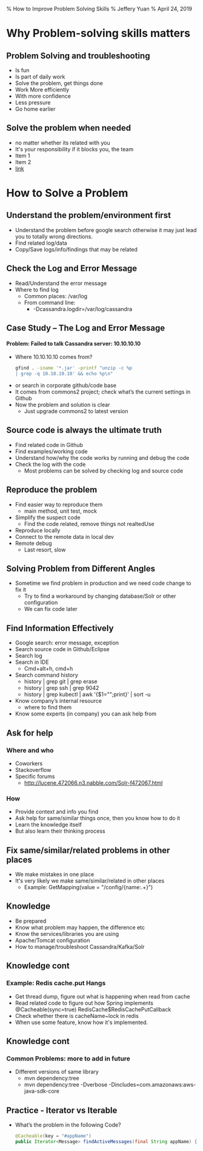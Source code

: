 % How to Improve Problem Solving Skills
% Jeffery Yuan
% April 24, 2019

# Why Problem-solving skills matters

<!-- data-transition="zoom" data-background="#A0C66B" -->

## Problem Solving and troubleshooting
- Is fun
- Is part of daily work
- Solve the problem, get things done
- Work More efficiently
- With more confidence
- Less pressure
- Go home earlier

<!-- data-transition="fade" data-background="#A0C66B" -->

## Solve the problem when needed
- no matter whether its related with you
- It's your responsibility if it blocks you, the team
- Item 1 <!-- .element: class="fragment" data-fragment-index="2" -->
- Item 2 <!-- .element: class="fragment" data-fragment-index="1" -->
- [link](#/slide2)

# How to Solve a Problem
## Understand the problem/environment first
- Understand the problem before google search otherwise it may just lead you to totally wrong directions.
- Find related log/data
- Copy/Save logs/info/findings that may be related

## Check the Log and Error Message
- Read/Understand the error message
- Where to find log
  - Common places: /var/log
  - From command line:
    - -Dcassandra.logdir=/var/log/cassandra

## Case Study – The Log and Error Message
#### Problem: Failed to talk Cassandra server: 10.10.10.10

- Where 10.10.10.10 comes from?
  ```bash
  gfind . -iname '*.jar' -printf "unzip -c %p 
  | grep -q 10.10.10.10' && echo %p\n"
  ```
- or search in corporate github/code base
- It comes from commons2 project; check what’s the current settings in Github
- Now the problem and solution is clear
  - Just upgrade commons2 to latest version

<!-- Note: This will only appear in the speaker notes window. -->

## Source code is always the ultimate truth
- Find related code in Github
- Find examples/working code
- Understand how/why the code works by running and debug the code
- Check the log with the code
  - Most problems can be solved by checking log and source code

## Reproduce the problem
- Find easier way to reproduce them
  - main method, unit test, mock
- Simplify the suspect code
  - Find the code related, remove things not realtedUse
- Reproduce locally
- Connect to the remote data in local dev
- Remote debug
  - Last resort, slow

## Solving Problem from Different Angles
- Sometime we find problem in production and we need code change to fix it
  - Try to find a workaround by changing database/Solr or other configuration
  - We can fix code later

## Find Information Effectively
- Google search: error message, exception
- Search source code in Github/Eclipse
- Search log
- Search in IDE
  - Cmd+alt+h, cmd+h
- Search command history
  - history | grep git | grep erase  
  - history | grep ssh | grep 9042
  - history | grep kubectl | awk '{$1="";print}' | sort -u
- Know company’s internal resource 
  - where to find them
- Know some experts (in company) you can ask help from

## Ask for help
### Where and who
- Coworkers
- Stackoverflow
- Specific forums
  - http://lucene.472066.n3.nabble.com/Solr-f472067.html

### How
- Provide context and info you find
- Ask help for same/similar things once, then you know how to do it
- Learn the knowledge itself
- But also learn their thinking process

## Fix same/similar/related problems in other places
- We make mistakes in one place
- It's very likely we make same/similar/related in other places
  - Example: GetMapping(value = "/config/{name:.+}")

## Knowledge
- Be prepared
- Know what problem may happen, the difference etc
- Know the services/libraries you are using
- Apache/Tomcat configuration
- How to manage/troubleshoot Cassandra/Kafka/Solr

## Knowledge cont
### Example: Redis cache.put Hangs
- Get thread dump, figure out what is happening when read from cache
- Read related code to figure out how Spring implements @Cacheable(sync=true)
 RedisCache$RedisCachePutCallback
- Check whether there is cacheName~lock in redis
- When use some feature, know how it's implemented.

## Knowledge cont
### Common Problems: more to add in future
- Different versions of same library
  - mvn dependency:tree  
  - mvn dependency:tree -Dverbose -Dincludes=com.amazonaws:aws-java-sdk-core

## Practice - Iterator vs Iterable
- What’s the problem in the following Code?
  ```java
  @Cacheable(key = "#appName")
  public Iterator<Message> findActiveMessages(final String appName) {}
  ```
